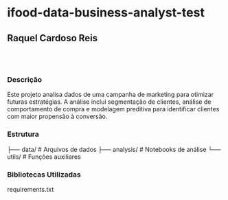 # ifood-data-business-analyst-test
## Raquel Cardoso Reis
<br><br>

### Descrição
Este projeto analisa dados de uma campanha de marketing para otimizar futuras estratégias. A análise inclui segmentação de clientes, análise de comportamento de compra e modelagem preditiva para identificar clientes com maior propensão à conversão.

### Estrutura

├── data/              # Arquivos de dados
├── analysis/          # Notebooks de análise
└── utils/             # Funções auxiliares

### Bibliotecas Utilizadas
requirements.txt
